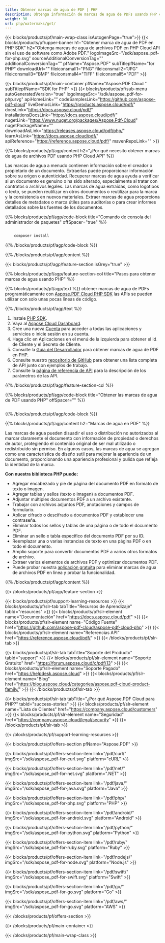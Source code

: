 ```yaml
---
title: Obtener marcas de agua de PDF | PHP
description: Obtenga información de marcas de agua de PDFs usando PHP con Aspose.PDF Cloud SDK. Inspeccione superposiciones visuales o marcas.
weight: 30
url: php/watermaks/get/
---
```


{{< blocks/products/pf/main-wrap-class isAutogenPage="true">}}
{{< blocks/products/pf/upper-banner h1="Obtener marca de agua de PDF en PHP SDK" h2="Obtenga marcas de agua de archivos PDF en PHP Cloud API sin el uso de software como Adobe PDF." logoImageSrc="/sdk/aspose_pdf-for-php.svg" sourceAdditionalConversionTag="" additionalConversionTag="" pfName="Aspose.PDF" subTitlepfName="for PHP" downloadUrl="" fileiconsmall1="PNG" fileiconsmall2="JPG" fileiconsmall3="BMP" fileiconsmall4="TIFF" fileiconsmall5="PDF" >}}

{{< blocks/products/pf/main-container pfName="Aspose.PDF Cloud " subTitlepfName="SDK for PHP" >}}
{{< blocks/products/pf/sub-menu autoGeneratedVersion="true" logoImageSrc="/sdk/aspose_pdf-for-php.svg" apiHomeLink="" codeSamplesLink="https://github.com/aspose-pdf-cloud" liveDemosLink="https://products.aspose.cloud/pdf/" docsLink="https://docs.aspose.cloud/pdf/" installationsDocsLink="https://docs.aspose.cloud/pdf/" nugetLink="https://www.nuget.org/packages/Aspose.Pdf-Cloud" nugetPackageName="" downloadAsLink="https://releases.aspose.cloud/pdf/php/" learnAsLink="https://docs.aspose.cloud/pdf/" apiReference="https://reference.aspose.cloud/pdf/" mavenRepoLink="" >}}

{{% blocks/products/pf/agp/content h2="¿Por qué necesito obtener marcas de agua de archivos PDF usando PHP Cloud API" %}}

Las marcas de agua a menudo contienen información sobre el creador o propietario de un documento. Extraerlas puede proporcionar información sobre su origen o autenticidad. Recuperar marcas de agua ayuda a verificar si un documento es genuino o ha sido alterado, especialmente al tratar con contratos o archivos legales. Las marcas de agua extraídas, como logotipos o texto, se pueden reutilizar en otros documentos o reutilizar para la marca y la consistencia en nuevos materiales.
Extraer marcas de agua proporciona detalles de metadatos o marca útiles para auditorías o para crear informes detallados sobre las fuentes de los documentos.

{{% blocks/products/pf/agp/code-block title="Comando de consola del administrador de paquetes" offSpacer="true" %}}

```bash
     
    composer install

```

{{% /blocks/products/pf/agp/code-block %}}

{{% /blocks/products/pf/agp/content %}}

{{< blocks/products/pf/agp/feature-section isGrey="true" >}}

{{% blocks/products/pf/agp/feature-section-col title="Pasos para obtener marcas de agua usando PHP" %}}

{{% blocks/products/pf/agp/text %}}
obtener marcas de agua de PDFs programáticamente con
[Aspose.PDF Cloud PHP SDK](https://products.aspose.cloud/pdf/php/)
las APIs se pueden utilizar con solo unas pocas líneas de código.

{{% /blocks/products/pf/agp/text %}}

1. Instale [PHP SDK](https://pypi.org/project/asposepdfcloud/).
1. Vaya al [Aspose Cloud Dashboard](https://dashboard.aspose.cloud/).
1. Cree una nueva [Cuenta](https://docs.aspose.cloud/display/storagecloud/Creating+and+Managing+Account) para acceder a todas las aplicaciones y servicios o inicie sesión en su cuenta.
1. Haga clic en Aplicaciones en el menú de la izquierda para obtener el Id. de Cliente y el Secreto de Cliente.
1. Consulte la [Guía del Desarrollador](https://docs.aspose.cloud/pdf/working-with-stamps/) para obtener marcas de agua de PDF en PHP.
1. Consulte nuestro [repositorio de GitHub](https://github.com/aspose-pdf-cloud/aspose-pdf-cloud-php) para obtener una lista completa de API junto con ejemplos de trabajo.
1. Consulte la [página de referencia de API](https://reference.aspose.cloud/pdf/#/Document) para la descripción de los parámetros de las API.

{{% /blocks/products/pf/agp/feature-section-col %}}


{{% blocks/products/pf/agp/code-block title="Obtener las marcas de agua de PDF usando PHP" offSpacer="" %}}

```php


```

{{% /blocks/products/pf/agp/code-block %}}

{{% blocks/products/pf/agp/content h2="Marcas de agua en PDF" %}}

Las marcas de agua pueden disuadir el uso o distribución no autorizados al marcar claramente el documento con información de propiedad o derechos de autor, protegiendo el contenido original de ser mal utilizado o redistribuido sin permiso.
En algunos casos, las marcas de agua se agregan como una característica de diseño sutil para mejorar la apariencia de un documento, proporcionando una apariencia profesional y pulida que refleja la identidad de la marca.

**Con nuestra biblioteca PHP puede:**

+ Agregar encabezado y pie de página del documento PDF en formato de texto o imagen.
+ Agregar tablas y sellos (texto o imagen) a documentos PDF.
+ Adjuntar múltiples documentos PDF a un archivo existente.
+ Trabajar con archivos adjuntos PDF, anotaciones y campos de formulario.
+ Aplicar cifrado o descifrado a documentos PDF y establecer una contraseña.
+ Eliminar todos los sellos y tablas de una página o de todo el documento PDF.
+ Eliminar un sello o tabla específico del documento PDF por su ID.
+ Reemplazar una o varias instancias de texto en una página PDF o en todo el documento.
+ Amplio soporte para convertir documentos PDF a varios otros formatos de archivo.
+ Extraer varios elementos de archivos PDF y optimizar documentos PDF.
+ Puede probar nuestra [aplicación gratuita](https://products.aspose.app/pdf/remove-watermark) para eliminar marcas de agua de archivos PDF en línea y probar la funcionalidad.

{{% /blocks/products/pf/agp/content %}}

{{< /blocks/products/pf/agp/feature-section >}}

{{< blocks/products/pf/support-learning-resources >}}
{{< blocks/products/pf/slr-tab tabTitle="Recursos de Aprendizaje" tabId="resources" >}}
{{< blocks/products/pf/slr-element name="Documentación" href="https://docs.aspose.cloud/pdf" >}}
{{< blocks/products/pf/slr-element name="Código Fuente" href="https://github.com/aspose-pdf-cloud/aspose-pdf-cloud-php" >}}
{{< blocks/products/pf/slr-element name="Referencias API" href="https://reference.aspose.cloud/pdf/" >}}
{{< /blocks/products/pf/slr-tab >}}

{{< blocks/products/pf/slr-tab tabTitle="Soporte del Producto" tabId="support" >}}
{{< blocks/products/pf/slr-element name="Soporte Gratuito" href="https://forum.aspose.cloud/c/pdf/13" >}}
{{< blocks/products/pf/slr-element name="Soporte Pagado" href="https://helpdesk.aspose.cloud" >}}
{{< blocks/products/pf/slr-element name="Blog" href="https://blog.aspose.cloud/categories/aspose.pdf-cloud-product-family/" >}}
{{< /blocks/products/pf/slr-tab >}}

{{< blocks/products/pf/slr-tab tabTitle="¿Por qué Aspose.PDF Cloud para PHP?" tabId="success-stories" >}}
{{< blocks/products/pf/slr-element name="Lista de Clientes" href="https://company.aspose.cloud/customers" >}}
{{< blocks/products/pf/slr-element name="Seguridad" href="https://company.aspose.cloud/legal/security" >}}
{{< /blocks/products/pf/slr-tab >}}

{{< /blocks/products/pf/support-learning-resources >}}

{{< blocks/products/pf/offers-section pfName="Aspose.PDF" >}}

{{< blocks/products/pf/offers-section-item link="/pdf/curl/" imgSrc="/sdk/aspose_pdf-for-curl.svg" platform="cURL" >}}

{{< blocks/products/pf/offers-section-item link="/pdf/net/" imgSrc="/sdk/aspose_pdf-for-net.svg" platform=".NET" >}}

{{< blocks/products/pf/offers-section-item link="/pdf/java/" imgSrc="/sdk/aspose_pdf-for-java.svg" platform="Java" >}}

{{< blocks/products/pf/offers-section-item link="/pdf/php/" imgSrc="/sdk/aspose_pdf-for-php.svg" platform="PHP" >}}

{{< blocks/products/pf/offers-section-item link="/pdf/android/" imgSrc="/sdk/aspose_pdf-for-android.svg" platform="Android" >}}

{{< blocks/products/pf/offers-section-item link="/pdf/python/" imgSrc="/sdk/aspose_pdf-for-python.svg" platform="Python" >}}

{{< blocks/products/pf/offers-section-item link="/pdf/ruby/" imgSrc="/sdk/aspose_pdf-for-ruby.svg" platform="Ruby" >}}

{{< blocks/products/pf/offers-section-item link="/pdf/nodejs/" imgSrc="/sdk/aspose_pdf-for-node.svg" platform="Node.js" >}}

{{< blocks/products/pf/offers-section-item link="/pdf/swift/" imgSrc="/sdk/aspose_pdf-for-swift.svg" platform="Swift" >}}

{{< blocks/products/pf/offers-section-item link="/pdf/go/" imgSrc="/sdk/aspose_pdf-for-go.svg" platform="Go" >}}

{{< blocks/products/pf/offers-section-item link="/pdf/aws/" imgSrc="/sdk/aspose_pdf-for-go.svg" platform="AWS" >}}

{{< /blocks/products/pf/offers-section >}}

<!-- aboutfile Ends -->

{{< /blocks/products/pf/main-container >}}

{{< /blocks/products/pf/main-wrap-class >}}
